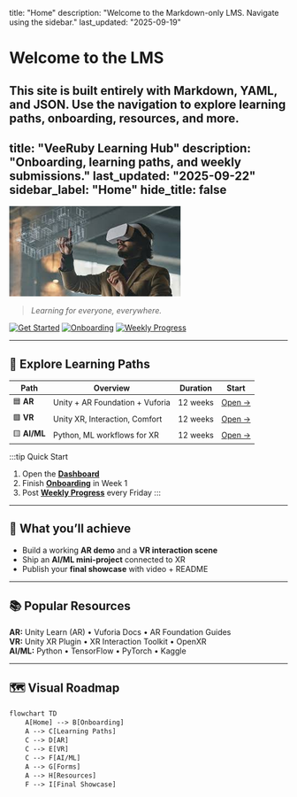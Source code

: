 title: "Home"
description: "Welcome to the Markdown-only LMS. Navigate using the sidebar."
last_updated: "2025-09-19"

# Welcome to the LMS

This site is built entirely with Markdown, YAML, and JSON. Use the navigation to explore learning paths, onboarding, resources, and more.
---
title: "VeeRuby Learning Hub"
description: "Onboarding, learning paths, and weekly submissions."
last_updated: "2025-09-22"
sidebar_label: "Home"
hide_title: false
---

![Hero — VeeRuby Learning Hub](/img/home-hero-vr.jpeg "Explore AR, VR, and AI/ML at VeeRuby")

> *Learning for everyone, everywhere.*

[![Get Started](https://img.shields.io/badge/Start-Open_Dashboard-2b6cb0?logo=readthedocs&logoColor=white)](dashboard.md)
[![Onboarding](https://img.shields.io/badge/Step_1-Onboarding-2f855a?logo=github)](Onboarding/README.md)
[![Weekly Progress](https://img.shields.io/badge/Submit-Weekly_Progress-805ad5?logo=google-forms&logoColor=white)](Forms/Weekly_Progress.md)

---

## 🔎 Explore Learning Paths
| Path | Overview | Duration | Start |
|---|---|---|---|
| 🟦 **AR** | Unity + AR Foundation + Vuforia | 12 weeks | [Open →](AR/README.md) |
| 🟩 **VR** | Unity XR, Interaction, Comfort | 12 weeks | [Open →](VR/README.md) |
| 🟨 **AI/ML** | Python, ML workflows for XR | 12 weeks | [Open →](AI/README.md) |

:::tip Quick Start
1) Open the **[Dashboard](dashboard.md)**  
2) Finish **[Onboarding](Onboarding/README.md)** in Week 1  
3) Post **[Weekly Progress](Forms/Weekly_Progress.md)** every Friday
:::

---

## 🎯 What you’ll achieve
- Build a working **AR demo** and a **VR interaction scene**
- Ship an **AI/ML mini-project** connected to XR
- Publish your **final showcase** with video + README

---

## 📚 Popular Resources
**AR:** Unity Learn (AR) • Vuforia Docs • AR Foundation Guides  
**VR:** Unity XR Plugin • XR Interaction Toolkit • OpenXR  
**AI/ML:** Python • TensorFlow • PyTorch • Kaggle

---

## 🗺️ Visual Roadmap
```mermaid
flowchart TD
	A[Home] --> B[Onboarding]
	A --> C[Learning Paths]
	C --> D[AR]
	C --> E[VR]
	C --> F[AI/ML]
	A --> G[Forms]
	A --> H[Resources]
	F --> I[Final Showcase]
```
